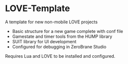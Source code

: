 # LOVE-Template
A template for new non-mobile LOVE projects

* Basic structure for a new game complete with conf file 
* Gamestate and timer tools from the HUMP library
* SUIT library for UI development
* Configured for debugging in ZeroBrane Studio

Requires Lua and LOVE to be installed and configured.
